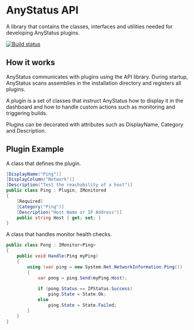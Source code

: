 # AnyStatus API

A library that contains the classes, interfaces and utilities needed for developing AnyStatus plugins.

[![Build status](https://ci.appveyor.com/api/projects/status/74kcwc63k0r2ajdj?svg=true)](https://ci.appveyor.com/project/AnyStatus/api)

## How it works

AnyStatus communicates with plugins using the API library. During startup, AnyStatus scans assemblies in the installation directory and registers all plugins.

A plugin is a set of classes that instruct AnyStatus how to display it in the dashboard and how to handle custom actions such as monitoring and triggering builds.

Plugins can be decorated with attributes such as DisplayName, Category and Description.

## Plugin Example

A class that defines the plugin.

```csharp
[DisplayName("Ping")]
[DisplayColumn("Network")]
[Description("Test the reachability of a host")]
public class Ping : Plugin, IMonitored
{
    [Required]
    [Category("Ping")]
    [Description("Host Name or IP Address")]
    public string Host { get; set; }
}
```

A class that handles monitor health checks.

```csharp
public class Pong : IMonitor<Ping>
{
    public void Handle(Ping myPing)
    {
        using (var ping = new System.Net.NetworkInformation.Ping())
        {
            var pong = ping.Send(myPing.Host);
                
            if (pong.Status == IPStatus.Success)
                ping.State = State.Ok;
            else
                ping.State = State.Failed;
        }
    }
}
```
